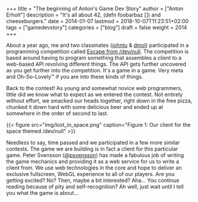 +++
title = "The beginning of Anton's Game Dev Story"
author = ["Anton Erholt"]
description = "It's all about 42, (defn foobarbaz []) and cheeseburgers."
date = 2014-01-07
lastmod = 2018-10-07T11:23:51+02:00
tags = ["gamedevstory"]
categories = ["blog"]
draft = false
weight = 2014
+++

About a year ago, me and two classmates ([johntu](http://www.nada.kth.se/~johntu) & [dmol](http://www.nada.kth.se/~dmol))
participated in a programming competition called [Escape from
/dev/null](http://swdc.se/devnull/). The competition is based around having to program something
that assembles a client to a web-based API revolving different
things. The API gets further uncovered as you get further into the
competition. It's a game in a game. Very meta and
Oh-So-Lovely&trade; if you are into these kinds of things.

Back to the contest! As young and somewhat novice web programmers, little did we
know what to expect as we entered the contest. Not entirely without
effort, we smacked our heads together, right down in the free pizza, chunked
it down hard with some delicious beer and ended up at somewhere in the
order of second to last.

{{< figure src="img/lost_in_space.png" caption="Figure 1: Our client for the space themed /dev/null" >}}

Needless to say, time passed and we participated in a few more
similar contests. The game we are building is in fact a client for
this particular game. Peter Svensson ([@psvensson](https://twitter.com/psvensson)) has made a fabulous
job of writing the game mechanics and providing it as a web service
for us to write a client from. We use web technologies in the core and
hope to deliver an exclusive fullscreen, WebGL experience to all of
our players. Are you getting excited? No? Then, maybe a bit
interested? Aha&#x2026; You continue reading because of pity and
self-recognition? Ah well, just wait until I tell you what the game is
about&#x2026;
